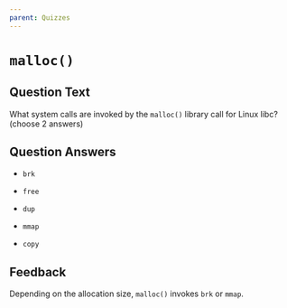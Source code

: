 ```yaml
---
parent: Quizzes
---
```


# `malloc()`

## Question Text

What system calls are invoked by the `malloc()` library call for Linux libc? (choose 2 answers)

## Question Answers

+ `brk`

- `free`

- `dup`

+ `mmap`

- `copy`

## Feedback

Depending on the allocation size, `malloc()` invokes `brk` or `mmap`.
